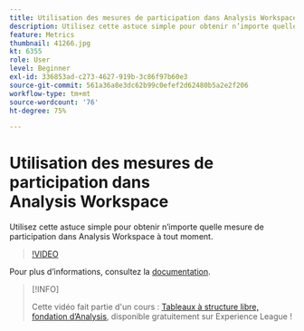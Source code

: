 ```yaml
---
title: Utilisation des mesures de participation dans Analysis Workspace
description: Utilisez cette astuce simple pour obtenir n’importe quelle mesure de participation dans Analysis Workspace à tout moment.
feature: Metrics
thumbnail: 41266.jpg
kt: 6355
role: User
level: Beginner
exl-id: 336853ad-c273-4627-919b-3c86f97b60e3
source-git-commit: 561a36a8e3dc62b99c0efef2d62480b5a2e2f206
workflow-type: tm+mt
source-wordcount: '76'
ht-degree: 75%

---
```


# Utilisation des mesures de participation dans Analysis Workspace

Utilisez cette astuce simple pour obtenir n’importe quelle mesure de participation dans Analysis Workspace à tout moment.

>[!VIDEO](https://video.tv.adobe.com/v/41266/?quality=12&learn=on)

Pour plus dʼinformations, consultez la [documentation](https://experienceleague.adobe.com/docs/analytics/components/calculated-metrics/calcmetric-workflow/participation-metric.html?lang=fr).

>[!INFO]
>
> Cette vidéo fait partie d&#39;un cours : [Tableaux à structure libre, fondation d’Analysis](https://experienceleague.adobe.com/?recommended=Analytics-U-1-2020.3), disponible gratuitement sur Experience League !

